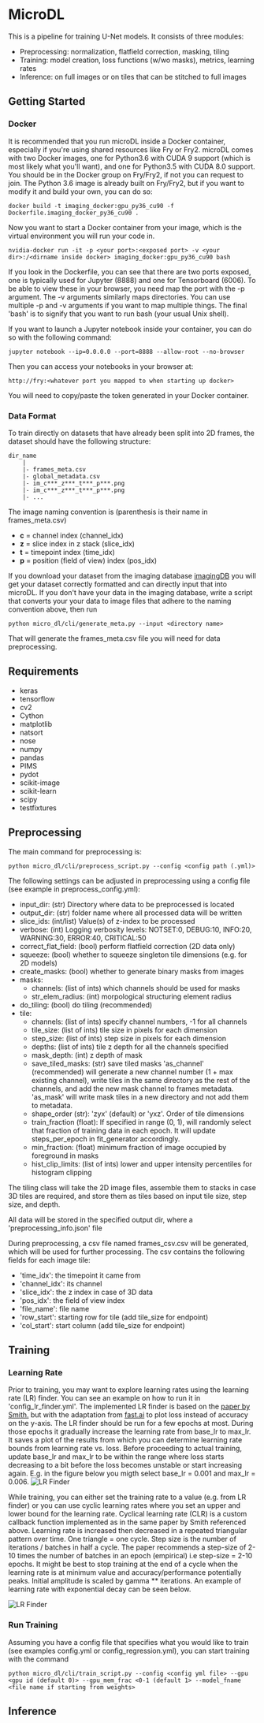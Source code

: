 # MicroDL

This is a pipeline for training U-Net models. It consists of three modules:

* Preprocessing: normalization, flatfield correction, masking, tiling
* Training: model creation, loss functions (w/wo masks), metrics, learning rates
* Inference: on full images or on tiles that can be stitched to full images

## Getting Started

### Docker

It is recommended that you run microDL inside a Docker container, especially if you're using shared resources like Fry
or Fry2. microDL comes with two Docker images, one for Python3.6 with CUDA 9 support (which is most likely what
you'll want), and one for Python3.5 with CUDA 8.0 support. You should be in the Docker group on Fry/Fry2, if not you
can request to join. The Python 3.6 image is already built on Fry/Fry2, but if you want to modify it and build your own,
you can do so:
```
docker build -t imaging_docker:gpu_py36_cu90 -f Dockerfile.imaging_docker_py36_cu90 .
```
Now you want to start a Docker container from your image, which is the virtual environment you will run your code in.
```buildoutcfg
nvidia-docker run -it -p <your port>:<exposed port> -v <your dir>:/<dirname inside docker> imaging_docker:gpu_py36_cu90 bash
```
If you look in the Dockerfile, you can see that there are two ports exposed, one is typically used for Jupyter (8888)
and one for Tensorboard (6006). To be able to view these in your browser, you need map the port with the -p argument.
The -v arguments similarly maps directories. You can use multiple -p and -v arguments if you want to map multiple things.
The final 'bash' is to signify that you want to run bash (your usual Unix shell). 

If you want to launch a Jupyter notebook inside your container, you can do so with the following command:
```buildoutcfg
jupyter notebook --ip=0.0.0.0 --port=8888 --allow-root --no-browser
```
Then you can access your notebooks in your browser at:
```buildoutcfg
http://fry:<whatever port you mapped to when starting up docker>
```
You will need to copy/paste the token generated in your Docker container.

### Data Format

To train directly on datasets that have already been split into 2D frames, the dataset
should have the following structure:

```buildoutcfg
dir_name
    |
    |- frames_meta.csv
    |- global_metadata.csv
    |- im_c***_z***_t***_p***.png
    |- im_c***_z***_t***_p***.png
    |- ...
```
The image naming convention is (parenthesis is their name in frames_meta.csv)
* **c** = channel index     (channel_idx)
* **z** = slice index in z stack (slice_idx)
* **t** = timepoint index   (time_idx)
* **p** = position (field of view) index (pos_idx)

If you download your dataset from the imaging database [imagingDB](https://github.com/czbiohub/imagingDB)
you will get your dataset correctly formatted and can directly input that into microDL.
If you don't have your data in the imaging database, write a script that converts your 
your data to image files that adhere to the naming convention above, then run 

```buildoutcfg
python micro_dl/cli/generate_meta.py --input <directory name>
```
That will generate the frames_meta.csv file you will need for data preprocessing.


## Requirements

* keras
* tensorflow
* cv2
* Cython
* matplotlib
* natsort
* nose
* numpy
* pandas
* PIMS
* pydot
* scikit-image
* scikit-learn
* scipy
* testfixtures


## Preprocessing

The main command for preprocessing is:
```buildoutcfg
python micro_dl/cli/preprocess_script.py --config <config path (.yml)>
```
The following settings can be adjusted in preprocessing using a config file (see example in preprocess_config.yml):
* input_dir: (str) Directory where data to be preprocessed is located
* output_dir: (str) folder name where all processed data will be written
* slice_ids: (int/list) Value(s) of z-index to be processed
* verbose: (int) Logging verbosity levels: NOTSET:0, DEBUG:10, INFO:20, WARNING:30, ERROR:40, CRITICAL:50
* correct_flat_field: (bool) perform flatfield correction (2D data only)
* squeeze: (bool) whether to squeeze singleton tile dimensions (e.g. for 2D models)
* create_masks: (bool) whether to generate binary masks from images
* masks:
    * channels: (list of ints) which channels should be used for masks
    * str_elem_radius: (int) morpological structuring element radius
* do_tiling: (bool) do tiling (recommended)
* tile:
    * channels: (list of ints) specify channel numbers, -1 for all channels
    * tile_size: (list of ints) tile size in pixels for each dimension
    * step_size: (list of ints) step size in pixels for each dimension
    * depths: (list of ints) tile z depth for all the channels specified
    * mask_depth: (int) z depth of mask
    * save_tiled_masks: (str) save tiled masks 'as_channel' (recommended) will generate a new
    channel number (1 + max existing channel), write tiles in the same directory as the rest of the
    channels, and add the new mask channel to frames metadata. 'as_mask' will write mask tiles in a new directory
    and not add them to metadata.
    * shape_order (str): 'zyx' (default) or 'yxz'. Order of tile dimensions
    * train_fraction (float): If specified in range (0, 1), will randomly select that fraction
    of training data in each epoch. It will update steps_per_epoch in fit_generator accordingly.
    * min_fraction: (float) minimum fraction of image occupied by foreground in masks
    * hist_clip_limits: (list of ints) lower and upper intensity percentiles for histogram clipping

The tiling class will take the 2D image files, assemble them to stacks in case 3D tiles are required,
and store them as tiles based on input tile size, step size, and depth.

All data will be stored in the specified output dir, where a 'preprocessing_info.json' file

During preprocessing, a csv file named frames_csv.csv will be generated, which
will be used for further processing. The csv contains the following fields for each image tile:

* 'time_idx': the timepoint it came from
* 'channel_idx': its channel
* 'slice_idx': the z index in case of 3D data
* 'pos_idx': the field of view index
* 'file_name': file name
* 'row_start': starting row for tile (add tile_size for endpoint)
* 'col_start': start column (add tile_size for endpoint)

## Training

### Learning Rate
Prior to training, you may want to explore learning rates using the learning rate (LR) finder.
You can see an example on how to run it in 'config_lr_finder.yml'.
The implemented LR finder is based on the [paper by Smith.](https://arxiv.org/abs/1506.01186)
but with the adaptation from [fast.ai](http://www.fast.ai/) to plot loss instead of accuracy
on the y-axis.
The LR finder should be run for a few epochs at most. During those epochs it gradually increase
the learning rate from base_lr to max_lr.
It saves a plot of the results from which you can determine learning
rate bounds from learning rate vs. loss.
Before proceeding to actual training, update base_lr and max_lr to be within the range where
loss starts decreasing to a bit before the loss becomes unstable or start increasing again.
E.g. in the figure below you migth select base_lr = 0.001 and max_lr = 0.006.
![LR Finder](lr_finder_result.png?raw=true "Title")

While training, you can either set the training rate to a value (e.g. from LR finder)
or you can use cyclic learning rates where you set an upper and lower bound for the learning rate.
Cyclical learning rate (CLR) is a custom callback function implemented as in the same paper by Smith
referenced above.
Learning rate is increased then decreased in a repeated triangular
pattern over time. One triangle = one cycle.
Step size is the number of iterations / batches in half a cycle.
The paper recommends a step-size of 2-10 times the number of batches in
an epoch (empirical) i.e step-size = 2-10 epochs.
It might be best to stop training at the end of a cycle when the learning rate is
at minimum value and accuracy/performance potentially peaks.
Initial amplitude is scaled by gamma ** iterations. An example of learning rate with
exponential decay can be seen below.

![LR Finder](CLR.png?raw=true "Title")

### Run Training

Assuming you have a config file that specifies what you would like to train
(see examples config.yml or config_regression.yml), you can start training with the command
```buildoutcfg
python micro_dl/cli/train_script.py --config <config yml file> --gpu <gpu id (default 0)> --gpu_mem_frac <0-1 (default 1> --model_fname <file name if starting from weights>
```

    

## Inference
